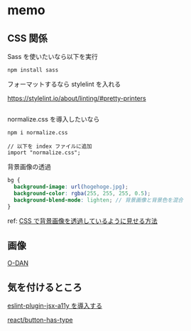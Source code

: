 # memo

## CSS 関係

Sass を使いたいなら以下を実行

```
npm install sass
```

フォーマットするなら stylelint を入れる

https://stylelint.io/about/linting/#pretty-printers

```

```

normalize.css を導入したいなら

```
npm i normalize.css

// 以下を index ファイルに追加
import "normalize.css";
```

背景画像の透過

```scss
bg {
  background-image: url(hogehoge.jpg);
  background-color: rgba(255, 255, 255, 0.5);
  background-blend-mode: lighten; // 背景画像と背景色を混合
}
```

ref: [CSS で背景画像を透過しているように見せる方法](https://hirashimatakumi.com/blog/7003.html)

## 画像

[O-DAN](https://o-dan.net/ja/)

## 気を付けるところ

[eslint-plugin-jsx-a11y を導入する](https://www.webneko.dev/posts/setup-eslint-to-audit-accessibility)

[react/button-has-type](https://github.com/jsx-eslint/eslint-plugin-react/blob/master/docs/rules/button-has-type.md)
